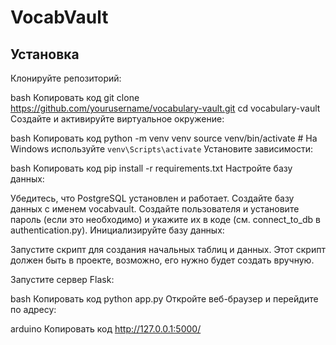 # VocabVault
## Установка
Клонируйте репозиторий:

bash
Копировать код
git clone https://github.com/yourusername/vocabulary-vault.git
cd vocabulary-vault
Создайте и активируйте виртуальное окружение:

bash
Копировать код
python -m venv venv
source venv/bin/activate  # На Windows используйте `venv\Scripts\activate`
Установите зависимости:

bash
Копировать код
pip install -r requirements.txt
Настройте базу данных:

Убедитесь, что PostgreSQL установлен и работает.
Создайте базу данных с именем vocabvault.
Создайте пользователя и установите пароль (если это необходимо) и укажите их в коде (см. connect_to_db в authentication.py).
Инициализируйте базу данных:

Запустите скрипт для создания начальных таблиц и данных. Этот скрипт должен быть в проекте, возможно, его нужно будет создать вручную.

Запустите сервер Flask:

bash
Копировать код
python app.py
Откройте веб-браузер и перейдите по адресу:

arduino
Копировать код
http://127.0.0.1:5000/
